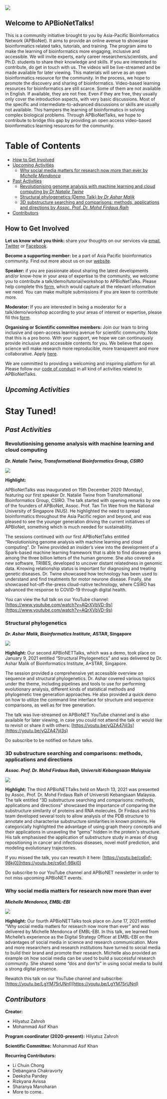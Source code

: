 <img src="APBioNET-Talks_small.jpg"> 

## **Welcome to APBioNetTalks!** 
This is a community initiative brought to you by Asia-Pacific Bioinformatics Network (APBioNet). It aims to provide an online avenue to showcase bioinformatics related talks, tutorials, and training. The program aims to make the learning of bioinformatics more engaging, inclusive and accessible. We will invite experts, early career researchers/scientists, and Ph.D. students to share their knowledge and skills. If you are interested to contribute, do get in touch with us. The videos will be live-streamed and be made available for later viewing. This materials will serve as an open bioinformatics resource for the community. In the process, we hope to promote the discovery and sharing of bioinformatics. Video-based learning resources for bioinformatics are still scarce. Some of them are not available in English. If available, they are not free. Even if they are free, they usually only cover the introduction aspects, with very basic discussions. Most of the specific and intermediate-to-advanced discussions or skills are usually not available. This hampers the learning of bioinformatics in solving complex biological problems. Through APBioNetTalks, we hope to contribute to bridge this gap by providing an open access video-based bioinformatics learning resources for the community.

Table of Contents
====================
- [How to Get Involved](#how-to-get-involved)
- [Upcoming Activities](#upcoming-activities)
    + [Why social media matters for research now more than ever by *Michelle Mendonca*](#why-social-media-matters-for-research-now-more-than-ever)
- [Past Activities](#past-activities)
    + [Revolutionising genome analysis with machine learning and cloud computing by *Dr Natalie Twine*](#revolutionising-genome-analysis-with-machine-learning-and-cloud-computing)
    + [Structural phylogenetics (Demo Talk) by *Dr Ashar Malik*](#structural-phylogenetics)
    + [3D substructure searching and comparisons: methods, applications and directions by *Assoc. Prof. Dr. Mohd Firdaus Raih*](#3d-substructure-searching-and-comparisons-methods-applications-and-directions)
- [Contributors](#contributors)


## **How to Get Involved** 
**Let us know what you think:** share your thoughts on our services via [email](secretariat@apbionet.org), [Twitter](https://twitter.com/APBioNetorg) or [Facebook](https://web.facebook.com/apbionet). 

**Become a supporting member:** be a part of Asia Pacific bioinformatics community. Find out more about us on our [website](http://www.apbionet.org/). 

**Speaker:** if you are passionate about sharing the latest developments and/or know-how in your area of expertise to the community, we welcome you to contribute a talk/demo/tutorial/workshop to APBioNetTalks. Please help complete this [form](https://bit.ly/APBioNetTalksForm2), which would capture all the relevant information we need. You can make multiple submissions if you are keen to contribute more. 

**Moderator:** If you are interested in being a moderator for a talk/demo/workshop according to your areas of interest or expertise, please fill this [form](https://bit.ly/APBioNetTalksForm2). 

**Organising or Scientific committee members:** Join our team to bring inclusive and open-access learning avenue for scientific community. Note that this is a pro bono. With your support, we hope we can continuously provide inclusive and accessible contents for you. We believe that open science will make research more reproducible, more transparent and more collaborative. Apply [here](https://bit.ly/APBioNetTalksForm2). 

We are committed to providing a welcoming and inspiring platform for all. Please follow our [code of conduct](https://apbtalks.apbionet.org/code-of-conduct/) in all kind of activities related to APBioNetTalks.

## *Upcoming Activities*
# Stay Tuned!


## *Past Activities*

### Revolutionising genome analysis with machine learning and cloud computing
***Dr. Natalie Twine, Transformational Bioinformatics Group, CSIRO*** 

<img src="APBtalks1.jpg">

**Highlight:**

APBioNetTalks was inaugurated on 15th December 2020 (Monday), featuring our first speaker Dr. Natalie Twine from Transformational Bioinformatics Group, CSIRO. The talk started with opening remarks by one of the founders of APBioNet, Assoc. Prof. Tan Tin Wee from the National University of Singapore (NUS). He highlighted the need to spread bioinformatics throughout the Asia Pacific region and beyond, and was pleased to see the younger generation driving the current initiatives of APBioNet, something which is much needed for sustainability.

The sessions continued with our first APBioNetTalks entitled “Revolutionising genome analysis with machine learning and cloud computing”. Dr Twine provided an insider’s view into the development of a Spark-based machine learning framework that is able to find disease genes among the three billion letters of the human genome. She also covered a new software, TRIBES, developed to uncover distant relatedness in genomic data. Knowing relationship status is important for diagnosing and treating genetic diseases. Dr. Twine showcased how technology has been used to understand and find treatments for motor neurone disease. Finally, she showcased hot-off-the-press cloud-native technology, where CSIRO has advanced the response to COVID-19 through digital health.

You can view the full talk on our YouTube channel: [https://www.youtube.com/watch?v=AQrXVbVD-9s](https://www.youtube.com/watch?v=AQrXVbVD-9s)

### Structural phylogenetics
***Dr. Ashar Malik, Bioinformatics Institute, A*STAR, Singapore**

<img src="APBTalks2%20ad.jpg">

**Highlight:**
Our second APBioNETTalks, which was a demo, took place on January 9, 2021 entitled “Structural Phylogenetics” and was delivered by Dr. Ashar Malik of Bioinformatics Institute, A*STAR, Singapore.

The session provided a comprehensive yet accessible overview on sequence and structural phylogenetics. Dr. Ashar covered various topics under the theme, including pipelines and tools to use for performing evolutionary analysis, different kinds of statistical methods and phylogenetic tree generation approaches. He also provided a quick demo on how to utilize the command line interface for structure and sequence comparisons, as well as for tree generation.

The talk was live-streamed on APBioNET YouTube channel and is also available for later viewing, in case you could not attend the talk or would like to revisit or share it with others: [https://youtu.be/yQZA47jiI3s](https://youtu.be/yQZA47jiI3s)

Do subscribe to be notified on future talks.

### 3D substructure searching and comparisons: methods, applications and directions
***Assoc. Prof. Dr. Mohd Firdaus Raih, Universiti Kebangsaan Malaysia***

<img src="APBioNETTalks3_Rev3.png">

**Highlight:**
The third APBioNETTalks held on March 13, 2021 was presented by Assoc. Prof. Dr. Mohd Firdaus Raih of Universiti Kebangsaan Malaysia. The talk entitled “3D substructure searching and comparisons: methods, applications and directions” showcased the importance of comparing the substructure similarity of proteins and RNA molecules. Dr Firdaus and his team developed several tools to allow analysis of the PDB structure to annotate and characterise substructure similarities in known proteins. He categorically highlighted the advantage of using graph theory concepts and their applications in unraveling the “gems” hidden in the protein's structure. His talk emphasised the application of substructure study in areas of drug repositioning in cancer and infectious diseases, novel motif prediction, and modeling evolutionary trajectories.

If you missed the talk, you can rewatch it here: [https://youtu.be/cs6xf-98kj0](https://youtu.be/cs6xf-98kj0)

Do subscribe to our YouTube channel and APBioNET newsletter in order to not miss upcoming APBioNET events.

### Why social media matters for research now more than ever
***Michelle Mendonca, EMBL-EBI***

<img src="APBioNetTalks4-advert.png">

**Highlight:**
Our fourth APBioNETTalks took place on June 17, 2021 entitled “Why social media matters for research now more than ever” and was delivered by Michelle Mendonca of EMBL-EBI. In this talk, we learned from Michelle’s experience as the Digital Strategy Officer at EMBL-EBI on the advantages of social media in science and research communication. More and more researchers and research institutions have turned to social media to build their brand and promote their research. Michelle also provided an example on how social media can be used to build a successful research community. She shared some “dos and don’ts” in using social media to build a strong digital presence.

Rewatch this talk on our YouTube channel and subscribe: [https://youtu.be/LgYM75rUNnI](https://youtu.be/LgYM75rUNnI)

## *Contributors*
**Creator:** 
- Hilyatuz Zahroh
- Mohammad Asif Khan

**Program coordinator (2020-present):**
Hilyatuz Zahroh

**Scientific Committee:**
Mohammad Asif Khan

**Recurring Contributors:**
- Li Chuin Chong
- Debangana Chakravorty 
- Deeksha Pandey
- Rizkyana Avissa
- Sharanya Manoharan
- More to come..
